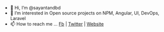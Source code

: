 - 👋 Hi, I’m @sayantandbd
- 👀 I’m interested in Open source projects on NPM, Angular, UI, DevOps, Laravel
- 📫 How to reach me ...
[Fb](https://www.facebook.com/sayantandbd) | [Twitter](https://www.twitter.com/sayantandbd) | [Website](https://sayantanhalder.com)

<!---
sayantandbd/sayantandbd is a ✨ special ✨ repository because its `README.md` (this file) appears on your GitHub profile.
You can click the Preview link to take a look at your changes.
--->
